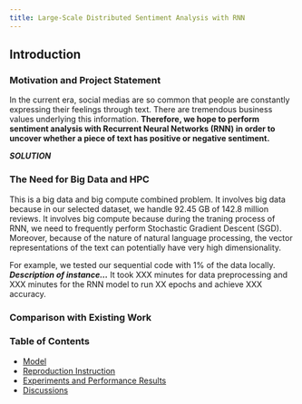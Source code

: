 ```yaml
---
title: Large-Scale Distributed Sentiment Analysis with RNN
---
```

## Introduction

### Motivation and Project Statement

In the current era, social medias are so common that people are constantly expressing their feelings through text. There are tremendous business values underlying this information. **Therefore, we hope to perform sentiment analysis with Recurrent Neural Networks (RNN) in order to uncover whether a piece of text has positive or negative sentiment.** 

***SOLUTION***

### The Need for Big Data and HPC

This is a big data and big compute combined problem. It involves big data because in our selected dataset, we handle 92.45 GB of 142.8 million reviews. It involves big compute because during the traning process of RNN, we need to frequently perform Stochastic Gradient Descent (SGD). Moreover, because of the nature of natural language processing, the vector representations of the text can potentially have very high dimensionality.

For example, we tested our sequential code with 1% of the data locally. ***Description of instance...*** It took XXX minutes for data preprocessing and XXX minutes for the RNN model to run XX epochs and achieve XXX accuracy.


### Comparison with Existing Work

### Table of Contents

- [Model](http://sophieyanzhao.github.io/model)
- [Reproduction Instruction](http://sophieyanzhao.github.io/reproduction)
- [Experiments and Performance Results](http://sophieyanzhao.github.io/performance)
- [Discussions](http://sophieyanzhao.github.io/discussion)
